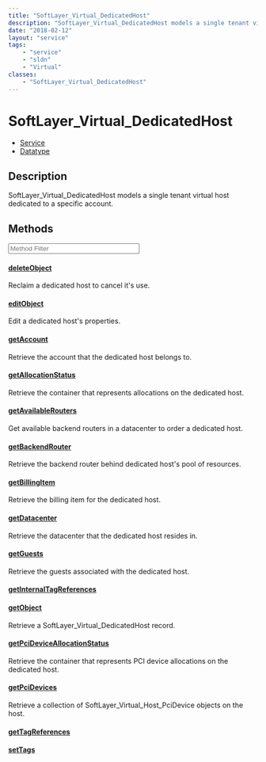 ```yaml
---
title: "SoftLayer_Virtual_DedicatedHost"
description: "SoftLayer_Virtual_DedicatedHost models a single tenant virtual host dedicated to a specific account."
date: "2018-02-12"
layout: "service"
tags:
    - "service"
    - "sldn"
    - "Virtual"
classes:
    - "SoftLayer_Virtual_DedicatedHost"
---
```

# SoftLayer_Virtual_DedicatedHost
<div id='service-datatype'>
    <ul id='sldn-reference-tabs'>
    <li id='service'> <a href='/reference/services/SoftLayer_Virtual_DedicatedHost' >Service</a></li>    <li id='datatype'> <a href='/reference/datatypes/SoftLayer_Virtual_DedicatedHost' >Datatype</a></li>
    </ul>
</div>

## Description


SoftLayer_Virtual_DedicatedHost models a single tenant virtual host dedicated to a specific account. 



        
<div id="properties" class="content service-content">

## Methods

<div class="view-filters">
    <div class="clearfix">
        <div class="search-input-box">
            <input placeholder="Method Filter" onkeyup="titleSearch(inputId='edit-combine', divId='method-div', elementClass='method-row')" 
                type="text" id="edit-combine" value="" size="30" maxlength="128" class="form-text">
        </div>
    </div>
</div>

<div id="method-div">

<div class="method-row">

#### [deleteObject](/reference/services/SoftLayer_Virtual_DedicatedHost/deleteObject)
Reclaim a dedicated host to cancel it's use. 

</div>

<div class="method-row">

#### [editObject](/reference/services/SoftLayer_Virtual_DedicatedHost/editObject)
Edit a dedicated host's properties. 

</div>

<div class="method-row">

#### [getAccount](/reference/services/SoftLayer_Virtual_DedicatedHost/getAccount)
Retrieve the account that the dedicated host belongs to.

</div>

<div class="method-row">

#### [getAllocationStatus](/reference/services/SoftLayer_Virtual_DedicatedHost/getAllocationStatus)
Retrieve the container that represents allocations on the dedicated host.

</div>

<div class="method-row">

#### [getAvailableRouters](/reference/services/SoftLayer_Virtual_DedicatedHost/getAvailableRouters)
Get available backend routers in a datacenter to order a dedicated host. 

</div>

<div class="method-row">

#### [getBackendRouter](/reference/services/SoftLayer_Virtual_DedicatedHost/getBackendRouter)
Retrieve the backend router behind dedicated host's pool of resources.

</div>

<div class="method-row">

#### [getBillingItem](/reference/services/SoftLayer_Virtual_DedicatedHost/getBillingItem)
Retrieve the billing item for the dedicated host.

</div>

<div class="method-row">

#### [getDatacenter](/reference/services/SoftLayer_Virtual_DedicatedHost/getDatacenter)
Retrieve the datacenter that the dedicated host resides in.

</div>

<div class="method-row">

#### [getGuests](/reference/services/SoftLayer_Virtual_DedicatedHost/getGuests)
Retrieve the guests associated with the dedicated host.

</div>

<div class="method-row">

#### [getInternalTagReferences](/reference/services/SoftLayer_Virtual_DedicatedHost/getInternalTagReferences)


</div>

<div class="method-row">

#### [getObject](/reference/services/SoftLayer_Virtual_DedicatedHost/getObject)
Retrieve a SoftLayer_Virtual_DedicatedHost record.

</div>

<div class="method-row">

#### [getPciDeviceAllocationStatus](/reference/services/SoftLayer_Virtual_DedicatedHost/getPciDeviceAllocationStatus)
Retrieve the container that represents PCI device allocations on the dedicated host.

</div>

<div class="method-row">

#### [getPciDevices](/reference/services/SoftLayer_Virtual_DedicatedHost/getPciDevices)
Retrieve a collection of SoftLayer_Virtual_Host_PciDevice objects on the host.

</div>

<div class="method-row">

#### [getTagReferences](/reference/services/SoftLayer_Virtual_DedicatedHost/getTagReferences)


</div>

<div class="method-row">

#### [setTags](/reference/services/SoftLayer_Virtual_DedicatedHost/setTags)


</div>
</div>

</div>


